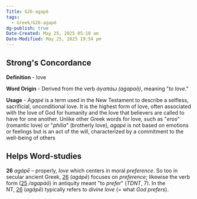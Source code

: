 ```yaml
---
Title: G26-agapé
tags:
  - Greek/G26-agapé
dg-publish: true
Date-Created: May 25, 2025 05:10 am
Date-Modified: May 25, 2025 19:54 pm
---
```

## Strong's Concordance

**Definition** - love

**Word Origin** - Derived from the verb *ἀγαπάω (agapaō)*, meaning "*to love*."

**Usage** - *Agapé* is a term used in the New Testament to describe a selfless, sacrificial, unconditional love. It is the highest form of love, often associated with the love of God for humanity and the love that believers are called to have for one another. Unlike other Greek words for love, such as "*eros*" (romantic love) or "*philia*" (brotherly love), *agapé* is not based on emotions or feelings but is an act of the will, characterized by a commitment to the well-being of others

## Helps Word-studies

**26** *agápē* – properly, *love* which centers in moral *preference*. So too in secular ancient Greek, [26](https://biblehub.com/greek/26.htm) (*agápē*) focuses on *preference*; likewise the verb form ([25](https://biblehub.com/greek/25.htm) */agapáō*) in antiquity meant "to *prefer*" (*TDNT*, 7). In the NT, [26](https://biblehub.com/greek/26.htm) (*agápē*) typically refers to *divine love* (= what *God prefers*).

